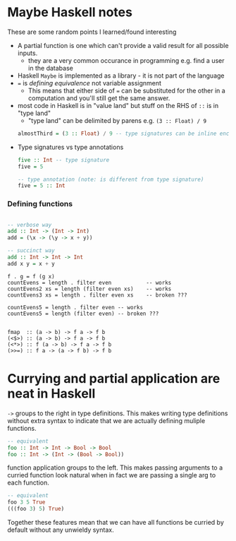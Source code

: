 # Maybe Haskell notes

These are some random points I learned/found interesting

* A partial function is one which can't provide a valid result for all possible
  inputs.
    * they are a very common occurance in programming e.g. find a user in the database
* Haskell `Maybe` is implemented as a library - it is not part of the language
* `=` is _defining equivalence_ not variable assignment
    * This means that either side of `=` can be substituted for the other in a
      computation and you'll still get the same answer.
* most code in Haskell is in "value land" but stuff on the RHS of `::` is in "type land"
    * "type land" can be delimited by parens e.g. `(3 :: Float) / 9`
    ```hs
    almostThird = (3 :: Float) / 9 -- type signatures can be inline enclosed in parens
    ```
* Type signatures vs type annotations
    ```hs
    five :: Int -- type signature
    five = 5

    -- type annotation (note: is different from type signature)
    five = 5 :: Int
    ```


### Defining functions

```hs

-- verbose way
add :: Int -> (Int -> Int)
add = (\x -> (\y -> x + y))

-- succinct way
add :: Int -> Int -> Int
add x y = x + y
```


```
f . g = f (g x)
countEvens = length . filter even           -- works
countEvens2 xs = length (filter even xs)    -- works
countEvens3 xs = length . filter even xs    -- broken ???

countEvens5 = length . filter even -- works
countEvens5 = length (filter even) -- broken ???


fmap  :: (a -> b) -> f a -> f b
(<$>) :: (a -> b) -> f a -> f b
(<*>) :: f (a -> b) -> f a -> f b
(>>=) :: f a -> (a -> f b) -> f b
```

# Currying and partial application are neat in Haskell

`->` groups to the right in type definitions. This makes writing type
definitions without extra syntax to indicate that we are actually defining
muliple functions.

```hs
-- equivalent
foo :: Int -> Int -> Bool -> Bool
foo :: Int -> (Int -> (Bool -> Bool))
```

function application groups to the left. This makes passing arguments to a
curried function look natural when in fact we are passing a single arg to each
function.

```hs
-- equivalent
foo 3 5 True
(((foo 3) 5) True)
```

Together these features mean that we can have all functions be curried by
default without any unwieldy syntax.



